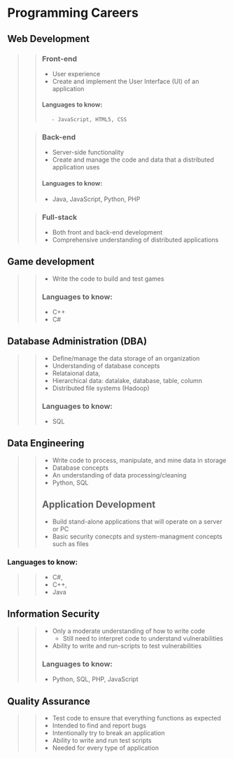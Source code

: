 # Programming Careers
## Web Development
>
>>### Front-end
>>    - User experience
>>    - Create and implement the User Interface (UI) of an application
>>#### Languages to know:
>>        - JavaScript, HTML5, CSS
>
>>### Back-end
>>    - Server-side functionality
>>    - Create and manage the code and data that a distributed application uses
>>#### Languages to know:
>>    - Java, JavaScript, Python, PHP
>
>>### Full-stack
>>    - Both front and back-end development
>>    - Comprehensive understanding of distributed applications
## Game development
>>    - Write the code to build and test games
>>### Languages to know:
>>    - C++
>>    - C#
## Database Administration (DBA)
>>   - Define/manage the data storage of an organization
>>    - Understanding of database concepts
>>    - Relataional data, 
>>    - Hierarchical data: datalake, database, table, column
>>    - Distributed file systems (Hadoop)
>>### Languages to know:
>>    - SQL
## Data Engineering
>>    - Write code to process, manipulate, and mine data in storage
>>    - Database concepts
>>    - An understanding of data processing/cleaning
>>    - Python, SQL 
>>## Application Development
>>    - Build stand-alone applications that will operate on a server or PC
>>    - Basic security conecpts and system-managment concepts such as files
### Languages to know:
>>    - C#, 
>>    - C++, 
>>    - Java
## Information Security
>>    - Only a moderate understanding of how to write code
>>        - Still need to interpret code to understand vulnerabilities
>>    - Ability to write and run-scripts to test vulnerabilities
>>### Languages to know:
>>   - Python, SQL, PHP, JavaScript
## Quality Assurance
>>    - Test code to ensure that everything functions as expected
>>    - Intended to find and report bugs
>>    - Intentionally try to break an application
>>    - Ability to write and run test scripts
>>    - Needed for every type of application